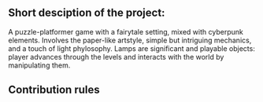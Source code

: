 ## Short desciption of the project:
A puzzle-platformer game with a fairytale setting, mixed with cyberpunk elements. Involves the paper-like artstyle, simple but intriguing mechanics, and a touch of light phylosophy. Lamps are significant and playable objects: player advances through the levels and interacts with the world by manipulating them.
## Contribution rules
